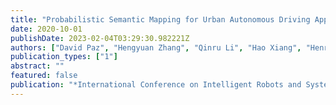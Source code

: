 ```yaml
---
title: "Probabilistic Semantic Mapping for Urban Autonomous Driving Applications"
date: 2020-10-01
publishDate: 2023-02-04T03:29:30.982221Z
authors: ["David Paz", "Hengyuan Zhang", "Qinru Li", "Hao Xiang", "Henrik I. Christensen"]
publication_types: ["1"]
abstract: ""
featured: false
publication: "*International Conference on Intelligent Robots and Systems (IROS)*"
---
```


